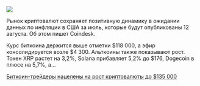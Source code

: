<!--2025-08-12 14:07:59-->
<div class="yb">
  <div class="rss habr"><img src="https://habrastorage.org/getpro/habr/upload_files/b4d/616/444/b4d616444ef7bb8bc8e34e1bf968f2c1.png" /><p>Рынок криптовалют сохраняет позитивную динамику в ожидании данных по инфляции в США за июль, которые будут опубликованы 12 августа. Об этом пишет Coindesk.</p><p>Курс биткоина держится выше отметки $118 000, а эфир консолидируется возле $4 300. Альткоины также показывают рост. Токен XRP растет на 3,2%, Solana прибавляет 5,2% до $176, Dogecoin в плюсе на 5,7%, а... <p class="titl"><a href="https://habr.com/ru/companies/finam_broker/news/936410/?utm_source=habrahabr&utm_medium=rss&utm_campaign=936410">Биткоин-трейдеры нацелены на рост криптовалюты до $135 000</a></p></div>
</div>
